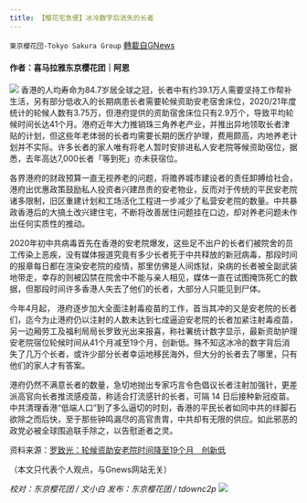 ```yaml
---
title: 【樱花宅急便】冰冷数字后消失的长者
---
```

`東京櫻花団-Tokyo Sakura Group` [轉載自GNews](https://gnews.org/zh-hans/1596020/)

#### 作者：喜马拉雅东京樱花团｜阿恩
![](https://assets.gnews.org/wp-content/uploads/2021/10/60f1876ce4b00c69dc0f1ce81.jpg)
香港的人均寿命为84.7岁居全球之冠，长者中有约39.1万人需要坚持工作帮补生活，另有部分低收入的长期病患长者需要轮候资助安老宿舍床位，2020/21年度统计的轮候人数有3.75万，但港府提供的资助宿舍床位只有2.9万个，导致平均轮候时间长达41个月。港府近年大力推销珠三角养老产业，并推出异地领取长者津贴的计划，但这些年老体弱的长者均需要长期的医疗护理，费用颇高，内地养老计划并不实际。许多长者的家人唯有将老人暂时安排进私人安老院等候资助宿位，据悉，去年高达7,000长者「等到死」亦未获宿位。

各界港府的财政预算一直无视养老的问题，将赡养城市建设者的责任卸膊给社会，港府出优惠政策鼓励私人投资者兴建昂贵的安老物业，反而对于传统的平民安老院诸多限制，旧区重建计划和工场活化工程进一步减少了私营安老院的数量。中共暴政香港后的大搞土改兴建住宅，不断将改善居住问题挂在口边，却对养老问题未作出任何实质性的推动。

2020年初中共病毒首先在香港的安老院爆发，这些足不出户的长者们被院舍的员工传染上恶疾，没有媒体报道究竟有多少长者死于中共释放的新冠病毒，那段时间的报章每日都在渲染安老院的疫情，那里仿佛是人间炼狱，染病的长者被全副武装地带走，幸存的则被囚禁在院舍中不能与亲人相见，媒体一直在试图掩饰死亡的数据，但那段时间许多香港人失去了他们的长者，大部分人只能见到尸体。

今年4月起， 港府逐步加大全面注射毒疫苗的工作，首当其冲的又是安老院的长者们，迄今为止港府仍以注射的人数未达到七成逼迫安老院的长者加紧注射毒疫苗，另一边厢劳工及福利局局长罗致光出来报喜，称社署统计数字显示，最新资助护理安老院宿位轮候时间从41个月减至19个月，创新低。殊不知这冰冷的数字背后消失了几万个长者，或许少部分长者幸运地移民海外，但大分的长者去了哪里，只有他们的家人才有答案。

港府仍然不满意长者的数量，急切地抛出专家巧言令色倡议长者注射加强针，更差派高官向长者推流感疫苗，称适合打流感针的长者，可隔 14 日后接种新冠疫苗。中共清理香港“低端人口”到了多么逼切的时刻，香港的平民长者如同中共的绊脚石欲除之而后快，至于那些钟鸣漏尽的高官贵胄，中共却有无限的供应。如此邪恶的政党必被全球围追联手除之，以告慰逝者之灵。

资料来源：[罗致光：轮候资助安老院时间降至19个月　创新低](https://www.wenweipo.com/s/202110/14/AP6167fd45e4b08d3407e00dab.html)

（本文只代表个人观点，与Gnews网站无关）

*校对：东京樱花团 / 文小白*
*发布：东京樱花团 / tdownc2p*
![](https://assets.gnews.org/wp-content/uploads/2021/08/image0-1-36.jpg)
